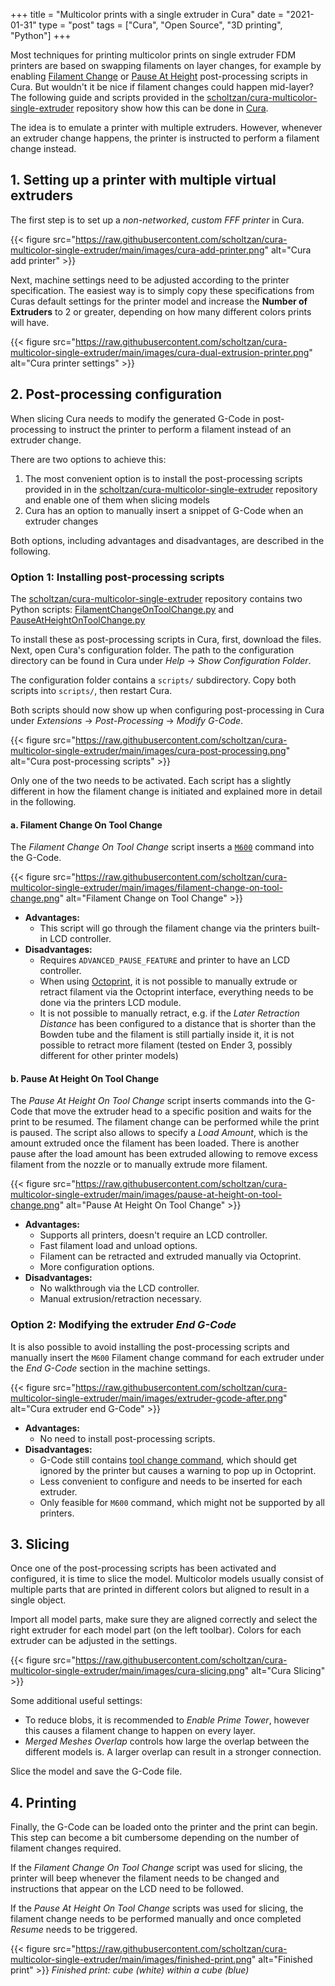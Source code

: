 +++
title = "Multicolor prints with a single extruder in Cura"
date = "2021-01-31"
type = "post"
tags = ["Cura", "Open Source", "3D printing", "Python"]
+++


Most techniques for printing multicolor prints on single extruder FDM printers are based on swapping filaments on layer changes, for example by enabling [Filament Change](https://github.com/Ultimaker/Cura/blob/master/plugins/PostProcessingPlugin/scripts/FilamentChange.py) or [Pause At Height](https://github.com/Ultimaker/Cura/blob/master/plugins/PostProcessingPlugin/scripts/PauseAtHeight.py) post-processing scripts in Cura. But wouldn't it be nice if filament changes could happen mid-layer? The following guide and scripts provided in the [scholtzan/cura-multicolor-single-extruder](https://github.com/scholtzan/cura-multicolor-single-extruder) repository show how this can be done in [Cura](https://ultimaker.com/software/ultimaker-cura).

The idea is to emulate a printer with multiple extruders. However, whenever an extruder change happens, the printer is instructed to perform a filament change instead. 


## 1. Setting up a printer with multiple virtual extruders

The first step is to set up a _non-networked_, _custom FFF printer_ in Cura.

{{< figure src="https://raw.githubusercontent.com/scholtzan/cura-multicolor-single-extruder/main/images/cura-add-printer.png" alt="Cura add printer" >}}

Next, machine settings need to be adjusted according to the printer specification. The easiest way is to simply copy these specifications from Curas default settings for the printer model and increase the **Number of Extruders** to 2 or greater, depending on how many different colors prints will have.

{{< figure src="https://raw.githubusercontent.com/scholtzan/cura-multicolor-single-extruder/main/images/cura-dual-extrusion-printer.png" alt="Cura printer settings" >}}

## 2. Post-processing configuration

When slicing Cura needs to modify the generated G-Code in post-processing to instruct the printer to perform a filament instead of an extruder change.

There are two options to achieve this:
1. The most convenient option is to install the post-processing scripts provided in in the [scholtzan/cura-multicolor-single-extruder](https://github.com/scholtzan/cura-multicolor-single-extruder) repository and enable one of them when slicing models
2. Cura has an option to manually insert a snippet of G-Code when an extruder changes

Both options, including advantages and disadvantages, are described in the following.

### Option 1: Installing post-processing scripts

The [scholtzan/cura-multicolor-single-extruder](https://github.com/scholtzan/cura-multicolor-single-extruder) repository contains two Python scripts: [FilamentChangeOnToolChange.py](https://github.com/scholtzan/cura-multicolor-single-extruder/blob/main/FilamentChangeOnToolChange.py) and [PauseAtHeightOnToolChange.py](https://github.com/scholtzan/cura-multicolor-single-extruder/blob/main/PauseAtHeightOnToolChange.py)

To install these as post-processing scripts in Cura, first, download the files. Next, open Cura's configuration folder. The path to the configuration directory can be found in Cura under _Help_ → _Show Configuration Folder_.

The configuration folder contains a `scripts/` subdirectory. Copy both scripts into `scripts/`, then restart Cura.

Both scripts should now show up when configuring post-processing in Cura under _Extensions_ → _Post-Processing_ → _Modify G-Code_.

{{< figure src="https://raw.githubusercontent.com/scholtzan/cura-multicolor-single-extruder/main/images/cura-post-processing.png" alt="Cura post-processing scripts" >}}

Only one of the two needs to be activated. Each script has a slightly different in how the filament change is initiated and explained more in detail in the following.

#### a. Filament Change On Tool Change

The _Filament Change On Tool Change_ script inserts a [`M600`](https://marlinfw.org/docs/gcode/M600.html) command into the G-Code.

{{< figure src="https://raw.githubusercontent.com/scholtzan/cura-multicolor-single-extruder/main/images/filament-change-on-tool-change.png" alt="Filament Change on Tool Change" >}}

* **Advantages:**
	* This script will go through the filament change via the printers built-in LCD controller.
* **Disadvantages:**
	* Requires `ADVANCED_PAUSE_FEATURE` and printer to have an LCD controller.
	* When using [Octoprint](https://octoprint.org/), it is not possible to manually extrude or retract filament via the Octoprint interface, everything needs to be done via the printers LCD module.
	* It is not possible to manually retract, e.g. if the _Later Retraction Distance_ has been configured to a distance that is shorter than the Bowden tube and the filament is still partially inside it, it is not possible to retract more filament (tested on Ender 3, possibly different for other printer models)

#### b. Pause At Height On Tool Change

The _Pause At Height On Tool Change_ script inserts commands into the G-Code that move the extruder head to a specific position and waits for the print to be resumed. The filament change can be performed while the print is paused. The script also allows to specify a _Load Amount_, which is the amount extruded once the filament has been loaded. There is another pause after the load amount has been extruded allowing to remove excess filament from the nozzle or to manually extrude more filament.

{{< figure src="https://raw.githubusercontent.com/scholtzan/cura-multicolor-single-extruder/main/images/pause-at-height-on-tool-change.png" alt="Pause At Height On Tool Change" >}}

* **Advantages:**
	* Supports all printers, doesn't require an LCD controller.
	* Fast filament load and unload options.
	* Filament can be retracted and extruded manually via Octoprint.
	* More configuration options.
* **Disadvantages:**
	* No walkthrough via the LCD controller.
	* Manual extrusion/retraction necessary.


### Option 2: Modifying the extruder _End G-Code_

It is also possible to avoid installing the post-processing scripts and manually insert the `M600` Filament change command for each extruder under the _End G-Code_ section in the machine settings.

{{< figure src="https://raw.githubusercontent.com/scholtzan/cura-multicolor-single-extruder/main/images/extruder-gcode-after.png" alt="Cura extruder end G-Code" >}}

* **Advantages:**
	* No need to install post-processing scripts.
* **Disadvantages:**
	* G-Code still contains [tool change command](https://marlinfw.org/docs/gcode/T001-T002.html), which should get ignored by the printer but causes a warning to pop up in Octoprint.
	* Less convenient to configure and needs to be inserted for each extruder.
	* Only feasible for `M600` command, which might not be supported by all printers.


## 3. Slicing

Once one of the post-processing scripts has been activated and configured, it is time to slice the model. Multicolor models usually consist of multiple parts that are printed in different colors but aligned to result in a single object.

Import all model parts, make sure they are aligned correctly and select the right extruder for each model part (on the left toolbar). Colors for each extruder can be adjusted in the settings.

{{< figure src="https://raw.githubusercontent.com/scholtzan/cura-multicolor-single-extruder/main/images/cura-slicing.png" alt="Cura Slicing" >}}

Some additional useful settings:
* To reduce blobs, it is recommended to _Enable Prime Tower_, however this causes a filament change to happen on every layer.
* _Merged Meshes Overlap_ controls how large the overlap between the different models is. A larger overlap can result in a stronger connection.

Slice the model and save the G-Code file.


## 4. Printing

Finally, the G-Code can be loaded onto the printer and the print can begin. This step can become a bit cumbersome depending on the number of filament changes required.

If the _Filament Change On Tool Change_ script was used for slicing, the printer will beep whenever the filament needs to be changed and instructions that appear on the LCD need to be followed.

If the _Pause At Height On Tool Change_ scripts was used for slicing, the filament change needs to be performed manually and once completed _Resume_ needs to be triggered.

{{< figure src="https://raw.githubusercontent.com/scholtzan/cura-multicolor-single-extruder/main/images/finished-print.png" alt="Finished print" >}}
*Finished print: cube (white) within a cube (blue)*

